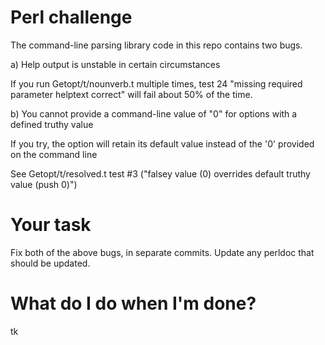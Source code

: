 Perl challenge
================================================================================

The command-line parsing library code in this repo contains two bugs.


a) Help output is unstable in certain circumstances

If you run Getopt/t/nounverb.t multiple times, test 24 "missing required parameter helptext correct" will fail about 50% of the time.



b) You cannot provide a command-line value of "0" for options with a defined truthy value

If you try, the option will retain its default value instead of the '0' provided on the command line

See Getopt/t/resolved.t test #3 ("falsey value (0) overrides default truthy value (push 0)")



Your task
================================================================================

Fix both of the above bugs, in separate commits.  Update any perldoc that
should be updated.  


What do I do when I'm done?
================================================================================
tk
